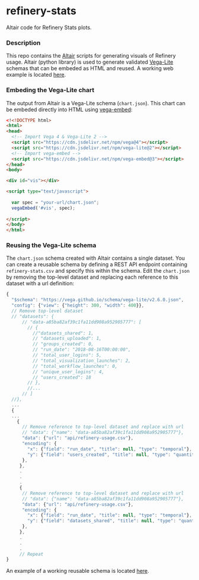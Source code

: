 # refinery-stats
Altair code for Refinery Stats plots.


### Description
This repo contains the [Altair](https://altair-viz.github.io/index.html) scripts for generating visuals of Refinery usage. Altair (python library) is used to generate validated [Vega-Lite](https://vega.github.io/vega-lite/) schemas that can be embeded as HTML and reused. A working web example is located [here](https://beta.observablehq.com/@manzt/refinery-stats).

### Embeding the Vega-Lite chart
The output from Altair is a Vega-Lite schema (`chart.json`). This chart can be embeded directly into HTML using [vega-embed](https://github.com/vega/vega-embed): 

```html
<!<!DOCTYPE html>
<html>
<head>
  <!-- Import Vega 4 & Vega-Lite 2 -->
  <script src="https://cdn.jsdelivr.net/npm/vega@4"></script>
  <script src="https://cdn.jsdelivr.net/npm/vega-lite@2"></script>
  <!-- Import vega-embed -->
  <script src="https://cdn.jsdelivr.net/npm/vega-embed@3"></script>
</head>
<body>

<div id="vis"></div>

<script type="text/javascript">
  
  var spec = "your-url/chart.json";
  vegaEmbed('#vis', spec);
  
</script>
</body>
</html>
```

### Reusing the Vega-Lite schema
The `chart.json` schema created with Altair contains a single dataset. You can create a reusable schema by defining a REST API endpoint containing `refinery-stats.csv` and specify this within the schema. Edit the `chart.json` by removing the top-level dataset and replacing each reference to this dataset with a url definition:
```javascript
{
  "$schema": "https://vega.github.io/schema/vega-lite/v2.6.0.json",
  "config": {"view": {"height": 300, "width": 400}},
  // Remove top-level dataset
  // "datasets": { 
      // "data-a85ba82af39c1fa11dd908a952905777": [
        // {
          //"datasets_shared": 1,
          // "datasets_uploaded": 1,
          // "groups_created": 0,
          // "run_date": "2018-08-16T00:00:00",
          // "total_user_logins": 5,
          // "total_visualization_launches": 2,
          // "total_workflow_launches": 0,
          // "unique_user_logins": 4,
          // "users_created": 18
        // }, 
        //...
      // ]
  //},
  ...
  {
  ...
    {
      // Remove reference to top-level dataset and replace with url
      // "data": {"name": "data-a85ba82af39c1fa11dd908a952905777"}, 
      "data": {"url": "api/refinery-usage.csv"},
      "encoding": {
        "x": {"field": "run_date", "title": null, "type": "temporal"},
        "y": {"field": "users_created", "title": null, "type": "quantitative"}
      },
     },
     .
     .
     .
     {
      // Remove reference to top-level dataset and replace with url
      // "data": {"name": "data-a85ba82af39c1fa11dd908a952905777"}, 
      "data": {"url": "api/refinery-usage.csv"},
      "encoding": {
        "x": {"field": "run_date", "title": null, "type": "temporal"},
        "y": {"field": "datasets_shared", "title": null, "type": "quantitative"}
      },
     },
     .
     .
     .
     // Repeat
}
```
An example of a working reusable schema is located [here](https://beta.observablehq.com/@manzt/refinery-stats).
